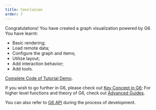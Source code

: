 ```yaml
---
title: Conclusion
order: 7
---
```


Congratulations! You have created a graph visualization powered by G6. You have learnt:

- Basic rendering;
- Load remote data;
- Configure the graph and items;
- Utilize layout;
- Add interaction behavior;
- Add tools.

[Complete Code of Tutorial Demo](https://codepen.io/Yanyan-Wang/pen/mdbYZvZ).

If you wish to go further in G6, please check out [Key Concept in G6](/en/docs/manual/middle/graph); For higher level functions and theory of G6, check out [Advanced Guides](/en/docs/manual/advanced/keyconcept/shape-and-properties).

You can also refer to [G6 API](/en/docs/api/Graph) during the process of development.

